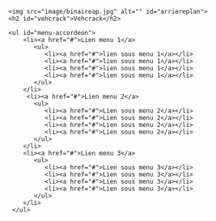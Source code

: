 <!DOCTYPE html>
<html lang="fr">
<head>
    <meta charset="UTF-8">
    <meta http-equiv="X-UA-Compatible" content="IE=edge">
    <meta name="viewport" content="width=device-width, initial-scale=1.0">
    <title>Vehcrack</title>
    
    
</head>
<body>
    
    <img src="image/binaireap.jpg" alt="" id="arriereplan">
    <h2 id="vehcrack">Vehcrack</h2>
    
    <ul id="menu-accordeon">
        <li><a href="#">Lien menu 1</a>
           <ul>
              <li><a href="#">lien sous menu 1</a></li>
              <li><a href="#">lien sous menu 1</a></li>
              <li><a href="#">lien sous menu 1</a></li>
              <li><a href="#">lien sous menu 1</a></li>
           </ul>
        </li>
         <li><a href="#">Lien menu 2</a>
           <ul>
              <li><a href="#">Lien sous menu 2</a></li>
              <li><a href="#">Lien sous menu 2</a></li>
              <li><a href="#">Lien sous menu 2</a></li>
              <li><a href="#">Lien sous menu 2</a></li>
           </ul>
        </li>
        <li><a href="#">Lien menu 3</a>
           <ul>
              <li><a href="#">Lien sous menu 3</a></li>
              <li><a href="#">Lien sous menu 3</a></li>
              <li><a href="#">Lien sous menu 3</a></li>
              <li><a href="#">Lien sous menu 3</a></li>
           </ul>
        </li>
     </ul>
    
        


</header>
    <style>
            #search{
                border-radius: 30px;
                position: absolute;
                left: 600px;
                top: 67px;
                font-size: 18px;
                background-color: rgb(233, 12, 12);
            }

            #arriereplan{
                height: 100vh;
                background-size: cover;
                border: none;
                width: 100%;
                
            }
            #logo{
                position: absolute;
                top: 20px;
                left: 20px;
                border-radius: 30px;
                height: 120px;
            }

            #vehcrack{
                position: absolute;
                top: 26px;
                left: 160px;
                font-size: 40px;
                color: whitesmoke;
            }

            #menutelechargement{
                position: absolute;
                top: 40px;
                left: 1260px;
            }

            #Titre{
                position: absolute;
                top: 685px;
                left: 1510px;
                color: red;
            }
            
            #p1{
                position: absolute;
                top: 693px;
                left: 1260px;
                color: red;
            }

            #button{
                position: absolute;
                left: 840px;
                top: 70px;
                background-color: red;
                height: 23px;
                width: 91px;
                font-size: 18px;
            }

            

            #menu-accordeon {
  padding: 10;
  margin: 0;
  list-style:none;
  text-align: center;
  width: 180px;
  position: absolute;
  top: 40px;
  left: 1320px;
}
#menu-accordeon ul {
  padding:0;
  margin: 0px;
  list-style:none;
  text-align: center;
}
#menu-accordeon li {
   background-color:#729EBF; 
   background-image:-webkit-linear-gradient(top, #729EBF 0%, #333A40 100%);
   background-image: linear-gradient(to bottom, #729EBF 0%, #333A40 100%);
   border-radius: 6px;
   margin-bottom:2px;
   box-shadow: 3px 3px 3px #999;
   border:solid 1px #333A40;
   
   
   
   
}
#menu-accordeon li li {
   max-height:0;
   overflow: hidden;
   transition: all .5s;
   border-radius:0;
   background: #444;
   box-shadow: none;
   border:none;
   margin:0
}
#menu-accordeon a {
  display:block;
  text-decoration: none;
  color: #fff;
  padding: 8px 0;
  font-family: verdana;
  font-size:1.2em
}
#menu-accordeon ul li a, #menu-accordeon li:hover li a {
  font-size:1em
}
#menu-accordeon li:hover {
   background: #729EBF
}
#menu-accordeon li li:hover {
   background: #999;
}
#menu-accordeon ul li:last-child {
   border-radius: 0 0 6px 6px;
   border:none;
}
#menu-accordeon li:hover li {
  max-height: 15em;
}

            
            

    


    

            
            
        
        </style> 
        <style>
            
        </style>   
        

    
        

        <h1>
    <section class="top-page"><nav><header class="header">
            <img src="image/1650392281245.png" alt="" id="logo">
        
                <div class="landing-page">
                    
                    
 
 

    </ul>
    </nav>
        
        </div>
    <form><section class="letexte">
    <h2></h2>
    <header class="texte1">
        
        
        
        <input type="search" id="search" value="" onchange="ouvirpage()" placeholder="Rechercher..." >
        <input type="button" id="button" onclick="ouvirpage()" value="Chercher">
       <script>
        function ouvirpage(){
            var a = document.getElementById("search").value;

            if(a === "application" ){
                window.open("/index2.html");
            }

            if(a === "téléchargement"){
                window.open("/index4.html");
            }
            
            
        
        
            
              else{
                alert("Nous avons rien trouvé");
            }     
        }    

        
            
            
        
        
            
            

            
        
                
              
            
               
                 
            
        



       </script>
    
    
     </form>
         

 
        
        

<p id="p1">Random num =><h1 class="Titre" id="Titre">0</h1></p>

<script type="text/javascript">
 
  

  Titre.innerHTML = Math.floor(Math.random() * 99) + 1;

  



</script>

            


 
</h1>
</section>
    </section>
   

    
           
</body>
</html>
